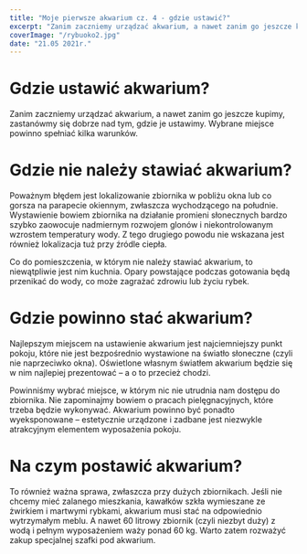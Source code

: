 ```yaml
---
title: "Moje pierwsze akwarium cz. 4 - gdzie ustawić?"
excerpt: "Zanim zaczniemy urządzać akwarium, a nawet zanim go jeszcze kupimy, zastanówmy się dobrze nad tym, gdzie je ustawimy. Wybrane miejsce powinno spełniać kilka warunków."
coverImage: "/rybuoko2.jpg"
date: "21.05 2021r."
---
```


# Gdzie ustawić akwarium?

Zanim zaczniemy urządzać akwarium, a nawet zanim go jeszcze kupimy, zastanówmy się dobrze nad tym, gdzie je ustawimy. Wybrane miejsce powinno spełniać kilka warunków.

# Gdzie nie należy stawiać akwarium?

Poważnym błędem jest lokalizowanie zbiornika w pobliżu okna lub co gorsza na parapecie okiennym, zwłaszcza wychodzącego na południe. Wystawienie bowiem zbiornika na działanie promieni słonecznych bardzo szybko zaowocuje nadmiernym rozwojem glonów i niekontrolowanym wzrostem temperatury wody. Z tego drugiego powodu nie wskazana jest również lokalizacja tuż przy źródle ciepła.

Co do pomieszczenia, w którym nie należy stawiać akwarium, to niewątpliwie jest nim kuchnia. Opary powstające podczas gotowania będą przenikać do wody, co może zagrażać zdrowiu lub życiu rybek.

# Gdzie powinno stać akwarium?

Najlepszym miejscem na ustawienie akwarium jest najciemniejszy punkt pokoju, które nie jest bezpośrednio wystawione na światło słoneczne (czyli nie naprzeciwko okna). Oświetlone własnym światłem akwarium będzie się w nim najlepiej prezentować – a o to przecież chodzi.

Powinniśmy wybrać miejsce, w którym nic nie utrudnia nam dostępu do zbiornika. Nie zapominajmy bowiem o pracach pielęgnacyjnych, które trzeba będzie wykonywać. Akwarium powinno być ponadto wyeksponowane – estetycznie urządzone i zadbane jest niezwykle atrakcyjnym elementem wyposażenia pokoju.

# Na czym postawić akwarium?

To również ważna sprawa, zwłaszcza przy dużych zbiornikach. Jeśli nie chcemy mieć zalanego mieszkania, kawałków szkła wymieszane ze żwirkiem i martwymi rybkami, akwarium musi stać na odpowiednio wytrzymałym meblu. A nawet 60 litrowy zbiornik (czyli niezbyt duży) z wodą i pełnym wyposażeniem waży ponad 60 kg. Warto zatem rozważyć zakup specjalnej szafki pod akwarium.
